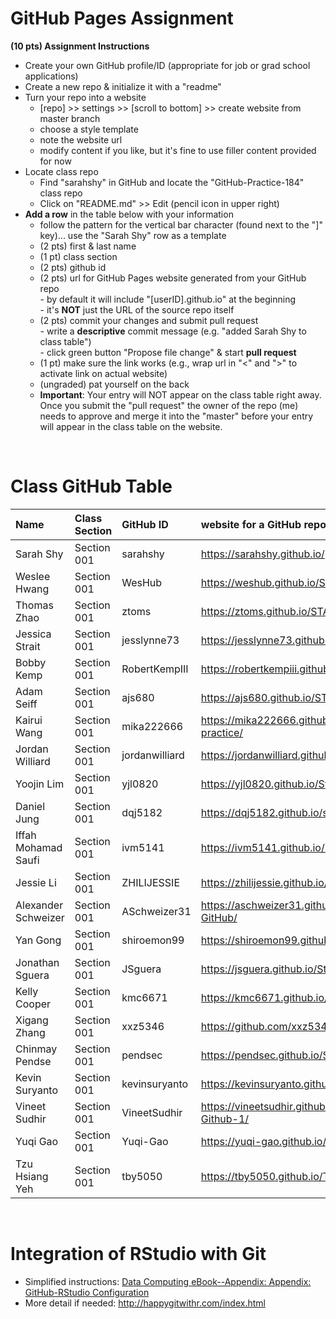 
# GitHub Pages Assignment

**(10 pts) Assignment Instructions**

- Create your own GitHub profile/ID (appropriate for job or grad school applications)  
- Create a new repo & initialize it with a "readme"   
- Turn your repo into a website  
    - [repo] >> settings >> [scroll to bottom] >> create website from master branch  
    - choose a style template 
    - note the website url  
    - modify content if you like, but it's fine to use filler content provided for now  
- Locate class repo
    - Find "sarahshy" in GitHub and locate the "GitHub-Practice-184" class repo
    - Click on "README.md" >> Edit (pencil icon in upper right)
- **Add a row** in the table below with your information 
    - follow the pattern for the vertical bar character (found next to the "]" key)... use the "Sarah Shy" row as a template
    - (2 pts) first & last name  
    - (1 pt)  class section
    - (2 pts) github id  
    - (2 pts) url for GitHub Pages website generated from your GitHub repo  
            - by default it will include "[userID].github.io" at the beginning  
            - it's **NOT** just the URL of the source repo itself  
    - (2 pts) commit your changes and submit pull request   
            - write a **descriptive** commit message (e.g. "added Sarah Shy to class table")  
            - click green button "Propose file change" & start **pull request**
    - (1 pt) make sure the link works (e.g., wrap url in "<" and ">" to activate link on actual website)  
    - (ungraded) pat yourself on the back
    - **Important**: Your entry will NOT appear on the class table right away.  Once you submit the "pull request" the owner of the repo (me) needs to approve and merge it into the "master" before your entry will appear in the class table on the website. 

<br>

# Class GitHub Table 

| Name              | Class Section     | GitHub ID            | website for a GitHub repo         |  
|:------------------|:------------------|:---------------------|:----------------------------------|  
| Sarah Shy         | Section 001       | sarahshy            | <https://sarahshy.github.io/>     | 
| Weslee Hwang      | Section 001       | WesHub              | <https://weshub.github.io/Stat184/>|
| Thomas Zhao       | Section 001       | ztoms               | <https://ztoms.github.io/STAT184_Repo/>     |
| Jessica Strait    | Section 001       | jesslynne73         | <https://jesslynne73.github.io/STAT-184/> |
| Bobby Kemp        | Section 001       | RobertKempIII       | <https://robertkempiii.github.io/GithubPractice1/> |
| Adam Seiff        | Section 001       | ajs680              | <https://ajs680.github.io/STAT_184/> |
| Kairui Wang       | Section 001       | mika222666          | <https://mika222666.github.io/Stat-184-practice/> |
| Jordan Williard   | Section 001       | jordanwilliard      | <https://jordanwilliard.github.io/stat184/> |
| Yoojin Lim        | Section 001       | yjl0820             | <https://yjl0820.github.io/Stat184/> |
| Daniel Jung       | Section 001       | dqj5182             | <https://dqj5182.github.io/stat184/>     | 
| Iffah Mohamad Saufi | Section 001     | ivm5141             | <https://ivm5141.github.io/Saufi-github-demo/> |
| Jessie Li         | Section 001       | ZHILIJESSIE         |  <https://zhilijessie.github.io/Githubpractice/> | 
| Alexander Schweizer| Section 001      | ASchweizer31        |  https://aschweizer31.github.io/Schweizer-GitHub/|
| Yan Gong          | Section 001       | shiroemon99         | <https://shiroemon99.github.io/STAT_184/> |
| Jonathan Sguera   | Section 001       | JSguera             | <https://jsguera.github.io/Stat-184/>
| Kelly Cooper      |Section 001        | kmc6671             | <https://kmc6671.github.io/ReadMe/> |
| Xigang Zhang      | Section 001       | xxz5346             | <https://github.com/xxz5346/Xigang-Zhang.git>|
| Chinmay Pendse    | Section 001       | pendsec             | https://pendsec.github.io/Stat184-1/ |
| Kevin Suryanto    | Section 001       | kevinsuryanto       | <https://kevinsuryanto.github.io/stat184/> |
| Vineet Sudhir     | Section 001       | VineetSudhir        | <https://vineetsudhir.github.io/STAT184-Github-1/>|
| Yuqi Gao          | Section 001       | Yuqi-Gao            | <https://yuqi-gao.github.io/Stat-184-practice/> |
| Tzu Hsiang Yeh    | Section 001       | tby5050             | <https://tby5050.github.io/Tzu-Hsiang-Yeh/> |

<br>

# Integration of RStudio with Git

- Simplified instructions: [Data Computing eBook--Appendix: Appendix: GitHub-RStudio Configuration](https://dtkaplan.github.io/DataComputingEbook/appendix-github-rstudio-configuration.html#appendix-github-rstudio-configuration)  
- More detail if needed: <http://happygitwithr.com/index.html>


